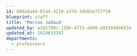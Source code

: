 ```yaml
---
id: 89da4a44-01ad-4210-a374-3de83e737f19
blueprint: staff
title: 'Marine Jadaud'
updated_by: a3d1789c-126b-4723-a048-e9339404653a
updated_at: 1624633342
departments:
  - professeurs
---
```

